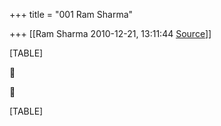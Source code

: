 +++
title = "001 Ram Sharma"

+++
[[Ram Sharma	2010-12-21, 13:11:44 [Source](https://groups.google.com/g/bvparishat/c/_XxuzbkfW-U)]]



[TABLE]





[TABLE]

  


